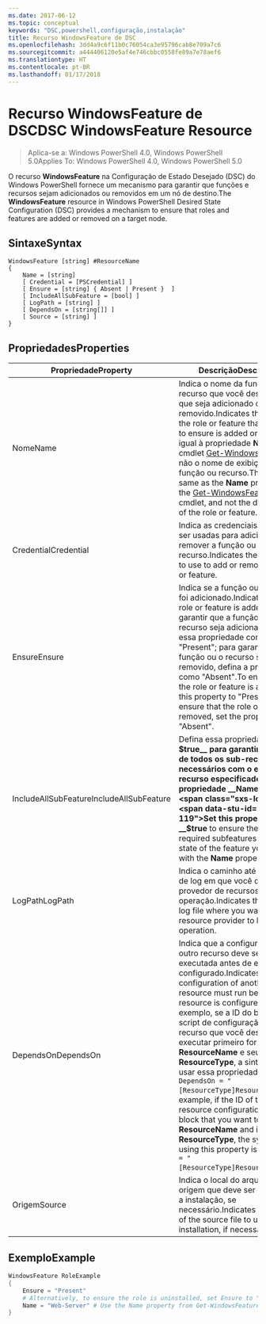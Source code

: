 ```yaml
---
ms.date: 2017-06-12
ms.topic: conceptual
keywords: "DSC,powershell,configuração,instalação"
title: Recurso WindowsFeature de DSC
ms.openlocfilehash: 3dd4a9c6f11b0c76054ca3e95796cab8e709a7c6
ms.sourcegitcommit: a444406120e5af4e746cbbc0558fe89a7e78aef6
ms.translationtype: HT
ms.contentlocale: pt-BR
ms.lasthandoff: 01/17/2018
---
```

# <a name="dsc-windowsfeature-resource"></a><span data-ttu-id="18fcf-103">Recurso WindowsFeature de DSC</span><span class="sxs-lookup"><span data-stu-id="18fcf-103">DSC WindowsFeature Resource</span></span>

> <span data-ttu-id="18fcf-104">Aplica-se a: Windows PowerShell 4.0, Windows PowerShell 5.0</span><span class="sxs-lookup"><span data-stu-id="18fcf-104">Applies To: Windows PowerShell 4.0, Windows PowerShell 5.0</span></span>

<span data-ttu-id="18fcf-105">O recurso **WindowsFeature** na Configuração de Estado Desejado (DSC) do Windows PowerShell fornece um mecanismo para garantir que funções e recursos sejam adicionados ou removidos em um nó de destino.</span><span class="sxs-lookup"><span data-stu-id="18fcf-105">The **WindowsFeature** resource in Windows PowerShell Desired State Configuration (DSC) provides a mechanism to ensure that roles and features are added or removed on a target node.</span></span>

## <a name="syntax"></a><span data-ttu-id="18fcf-106">Sintaxe</span><span class="sxs-lookup"><span data-stu-id="18fcf-106">Syntax</span></span>

```
WindowsFeature [string] #ResourceName
{
    Name = [string]
    [ Credential = [PSCredential] ]
    [ Ensure = [string] { Absent | Present }  ]
    [ IncludeAllSubFeature = [bool] ]
    [ LogPath = [string] ]
    [ DependsOn = [string[]] ]
    [ Source = [string] ]
}
```

## <a name="properties"></a><span data-ttu-id="18fcf-107">Propriedades</span><span class="sxs-lookup"><span data-stu-id="18fcf-107">Properties</span></span>

|  <span data-ttu-id="18fcf-108">Propriedade</span><span class="sxs-lookup"><span data-stu-id="18fcf-108">Property</span></span>  |  <span data-ttu-id="18fcf-109">Descrição</span><span class="sxs-lookup"><span data-stu-id="18fcf-109">Description</span></span>   | 
|---|---| 
| <span data-ttu-id="18fcf-110">Nome</span><span class="sxs-lookup"><span data-stu-id="18fcf-110">Name</span></span>| <span data-ttu-id="18fcf-111">Indica o nome da função ou recurso que você deseja garantir que seja adicionado ou removido.</span><span class="sxs-lookup"><span data-stu-id="18fcf-111">Indicates the name of the role or feature that you want to ensure is added or removed.</span></span> <span data-ttu-id="18fcf-112">É igual à propriedade __Name__ do cmdlet [Get-WindowsFeature](/powershell/module/servermanager/Get-WindowsFeature), não o nome de exibição da função ou recurso.</span><span class="sxs-lookup"><span data-stu-id="18fcf-112">This is the same as the __Name__ property from the [Get-WindowsFeature](/powershell/module/servermanager/Get-WindowsFeature) cmdlet, and not the display name of the role or feature.</span></span>| 
| <span data-ttu-id="18fcf-113">Credential</span><span class="sxs-lookup"><span data-stu-id="18fcf-113">Credential</span></span>| <span data-ttu-id="18fcf-114">Indica as credenciais que devem ser usadas para adicionar ou remover a função ou recurso.</span><span class="sxs-lookup"><span data-stu-id="18fcf-114">Indicates the credentials to use to add or remove the role or feature.</span></span>| 
| <span data-ttu-id="18fcf-115">Ensure</span><span class="sxs-lookup"><span data-stu-id="18fcf-115">Ensure</span></span>| <span data-ttu-id="18fcf-116">Indica se a função ou o recurso foi adicionado.</span><span class="sxs-lookup"><span data-stu-id="18fcf-116">Indicates if the role or feature is added.</span></span> <span data-ttu-id="18fcf-117">Para garantir que a função ou o recurso seja adicionado, defina essa propriedade como "Present"; para garantir que a função ou o recurso seja removido, defina a propriedade como "Absent".</span><span class="sxs-lookup"><span data-stu-id="18fcf-117">To ensure that the role or feature is added, set this property to "Present" To ensure that the role or feature is removed, set the property to "Absent".</span></span>| 
| <span data-ttu-id="18fcf-118">IncludeAllSubFeature</span><span class="sxs-lookup"><span data-stu-id="18fcf-118">IncludeAllSubFeature</span></span>| <span data-ttu-id="18fcf-119">Defina essa propriedade como __$true__ para garantir o estado de todos os sub-recursos necessários com o estado do recurso especificado com a propriedade __Name__.</span><span class="sxs-lookup"><span data-stu-id="18fcf-119">Set this property to __$true__ to ensure the state of all required subfeatures with the state of the feature you specify with the __Name__ property.</span></span>| 
| <span data-ttu-id="18fcf-120">LogPath</span><span class="sxs-lookup"><span data-stu-id="18fcf-120">LogPath</span></span>| <span data-ttu-id="18fcf-121">Indica o caminho até um arquivo de log em que você deseja que o provedor de recursos registre a operação.</span><span class="sxs-lookup"><span data-stu-id="18fcf-121">Indicates the path to a log file where you want the resource provider to log the operation.</span></span>| 
| <span data-ttu-id="18fcf-122">DependsOn</span><span class="sxs-lookup"><span data-stu-id="18fcf-122">DependsOn</span></span>| <span data-ttu-id="18fcf-123">Indica que a configuração de outro recurso deve ser executada antes de ele ser configurado.</span><span class="sxs-lookup"><span data-stu-id="18fcf-123">Indicates that the configuration of another resource must run before this resource is configured.</span></span> <span data-ttu-id="18fcf-124">Por exemplo, se a ID do bloco de script de configuração do recurso que você deseja executar primeiro for __ResourceName__ e seu tipo for __ResourceType__, a sintaxe para usar essa propriedade será `DependsOn = "[ResourceType]ResourceName"`.</span><span class="sxs-lookup"><span data-stu-id="18fcf-124">For example, if the ID of the resource configuration script block that you want to run first is __ResourceName__ and its type is __ResourceType__, the syntax for using this property is `DependsOn = "[ResourceType]ResourceName"`.</span></span>| 
| <span data-ttu-id="18fcf-125">Origem</span><span class="sxs-lookup"><span data-stu-id="18fcf-125">Source</span></span>| <span data-ttu-id="18fcf-126">Indica o local do arquivo de origem que deve ser usado para a instalação, se necessário.</span><span class="sxs-lookup"><span data-stu-id="18fcf-126">Indicates the location of the source file to use for installation, if necessary.</span></span>| 

## <a name="example"></a><span data-ttu-id="18fcf-127">Exemplo</span><span class="sxs-lookup"><span data-stu-id="18fcf-127">Example</span></span>
```powershell
WindowsFeature RoleExample
{
    Ensure = "Present" 
    # Alternatively, to ensure the role is uninstalled, set Ensure to "Absent"
    Name = "Web-Server" # Use the Name property from Get-WindowsFeature  
}
```

